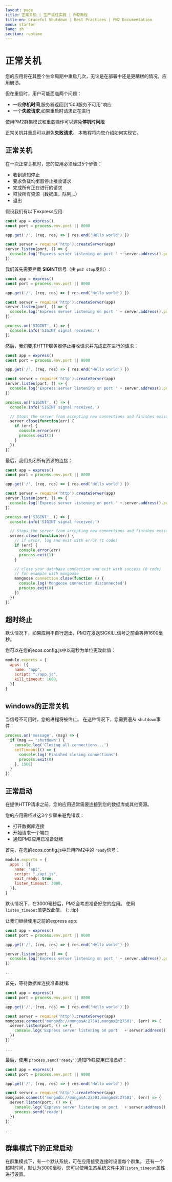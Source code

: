 ```yaml
---
layout: page
title: 正常关机 | 生产最佳实践 | PM2教程
title-en: Graceful Shutdown | Best Practices | PM2 Documentation
menu: starter
lang: zh
section: runtime
---
```


# 正常关机

您的应用将在其整个生命周期中重启几次，无论是在部署中还是更糟糕的情况，应用崩溃。

但在重启时，用户可能面临两个问题：
- 一段**停机时间**,服务器返回到“503服务不可用”响应
- 一个**失败请求**,如果重启时请求正在进行

使用PM2群集模式和重载操作可以避免**停机时间段** 

正常关机并重启可以避免**失败请求**。 本教程将向您介绍如何实现它。

## 正常关机

在一次正常关机时，您的应用必须经过5个步骤：

- 收到通知停止
- 要求负载均衡器停止接收请求
- 完成所有正在进行的请求
- 释放所有资源（数据库，队列...）
- 退出

假设我们有以下express应用:

```javascript
const app = express()
const port = process.env.port || 8000

app.get('/', (req, res) => { res.end('Hello world') })

const server = require('http').createServer(app)
server.listen(port, () => {
  console.log('Express server listening on port ' + server.address().port)
})
```

我们首先需要拦截 **SIGINT**信号（由 `pm2 stop`发出）:

```javascript
const app = express()
const port = process.env.port || 8000

app.get('/', (req, res) => { res.end('Hello world') })

const server = require('http').createServer(app)
server.listen(port, () => {
  console.log('Express server listening on port ' + server.address().port)
})

process.on('SIGINT', () => {
  console.info('SIGINT signal received.')
})
```

然后，我们要求HTTP服务器停止接收请求并完成正在进行的请求：

```javascript
const app = express()
const port = process.env.port || 8000

app.get('/', (req, res) => { res.end('Hello world') })

const server = require('http').createServer(app)
server.listen(port, () => {
  console.log('Express server listening on port ' + server.address().port)
})

process.on('SIGINT', () => {
  console.info('SIGINT signal received.')

  // Stops the server from accepting new connections and finishes existing connections.
  server.close(function(err) {
    if (err) {
      console.error(err)
      process.exit(1)
    }
  })
})
```

最后，我们关闭所有资源的连接：

```javascript
const app = express()
const port = process.env.port || 8000

app.get('/', (req, res) => { res.end('Hello world') })

const server = require('http').createServer(app)
server.listen(port, () => {
  console.log('Express server listening on port ' + server.address().port)
})

process.on('SIGINT', () => {
  console.info('SIGINT signal received.')

  // Stops the server from accepting new connections and finishes existing connections.
  server.close(function(err) {
    // if error, log and exit with error (1 code)
    if (err) {
      console.error(err)
      process.exit(1)
    }

    // close your database connection and exit with success (0 code)
    // for example with mongoose
    mongoose.connection.close(function () {
      console.log('Mongoose connection disconnected')
      process.exit(0)
    })
  })
})
```

## 超时终止

默认情况下，如果应用不自行退出，PM2在发送SIGKILL信号之前会等待1600毫秒。

您可以在您的ecos.config.js中以毫秒为单位更改此值：

```javascript
module.exports = {
  apps: [{
    name: "app",
    script: "./app.js",
    kill_timeout: 1600,
  }]
}
```

## windows的正常关机

当信号不可用时，您的进程将被终止。 在这种情况下，您需要遵从 `shutdown`事件：

```javascript
process.on('message', (msg) => {
  if (msg == 'shutdown') {
    console.log('Closing all connections...')
    setTimeout(() => {
      console.log('Finished closing connections')
      process.exit(0)
    }, 1500)
  }
})
```

## 正常启动

在提供HTTP请求之前，您的应用通常需要连接到您的数据库或其他资源。

您的应用需经过这3个步骤来避免错误：

- 打开数据库连接
- 开始请求一个端口
- 通知PM2应用已准备就绪

首先，在您的ecos.config.js中启用PM2中的 `ready`信号：
```javascript
module.exports = {
  apps : [{
    name: "api",
    script: "./api.js",
    wait_ready: true,
    listen_timeout: 3000,
  }],
}
```

 默认情况下，在3000毫秒后，PM2会考虑准备好您的应用。 使用 `listen_timeout`值更改此值。
{: .tip}

让我们继续使用之前的express app:
```javascript
const app = express()
const port = process.env.port || 8000

app.get('/', (req, res) => { res.end('Hello world') })

server.listen(port, () => {
  console.log('Express server listening on port ' + server.address().port)
})

...
```

首先，等待数据库连接准备就绪:
```javascript
const app = express()
const port = process.env.port || 8000

app.get('/', (req, res) => { res.end('Hello world') })

const server = require('http').createServer(app)
mongoose.connect('mongodb://mongosA:27501,mongosB:27501', (err) => {
  server.listen(port, () => {
    console.log('Express server listening on port ' + server.address().port)
  })
})

...
```

最后，使用 `process.send('ready')`通知PM2应用已准备好：

```javascript
const app = express()
const port = process.env.port || 8000

app.get('/', (req, res) => { res.end('Hello world') })

const server = require('http').createServer(app)
mongoose.connect('mongodb://mongosA:27501,mongosB:27501', (err) => {
  server.listen(port, () => {
    console.log('Express server listening on port ' + server.address().port)
    process.send('ready')
  })
})

...
```

## 群集模式下的正常启动

在群集模式下，有一个默认系统，可在应用接受连接时设置每个群集。 还有一个超时时间，默认为3000毫秒，您可以使用生态系统文件中的`listen_timeout`属性进行设置。